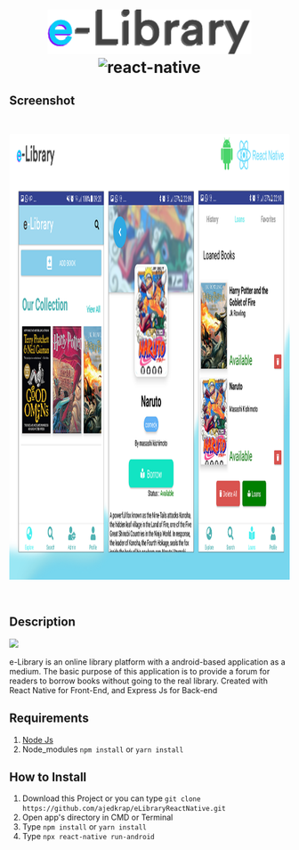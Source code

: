 <h1 align="center" > 
<img height="80" src="https://raw.githubusercontent.com/ajedkrap/library-react/master/logo.png" alt="logo" />
  <div/>
<img height="60" src="https://www.asapdevelopers.com/wp-content/uploads/2017/11/react-native-banner-1024x300-e1510060053599-1.png" alt="react-native" />
</h1>

## Screenshot
<br/>
<p align="center">
   <img height="800" src="https://raw.githubusercontent.com/ajedkrap/eLibraryReactNative/master/banner.png" alt="banner"/>
</p>  
<br/>

## Description
[![](https://img.shields.io/badge/React--Native-v0.62.2-blue)](https://github.com/facebook/react-native)
<div />
e-Library is an online library platform with a android-based application as a medium. The basic purpose of this application is to provide a forum for readers to borrow books without going to the real library. Created with React Native for Front-End, and Express Js for Back-end

<p align='justify'></p>

## Requirements

1. <a href="https://nodejs.org/en/download/">Node Js</a>
2. Node_modules `npm install` or `yarn install`

## How to Install

1. Download this Project or you can type `git clone https://github.com/ajedkrap/eLibraryReactNative.git`
2. Open app's directory in CMD or Terminal
3. Type `npm install` or `yarn install`
4. Type `npx react-native run-android`
